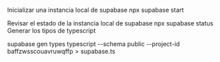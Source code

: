 
Inicializar una instancia local de supabase
npx supabase start

Revisar el estado de la instancia local de supabase
npx supabase status
Generar los tipos de typescript

supabase gen types typescript --schema public --project-id baffzwsscouavruwqffp > supabase.ts

